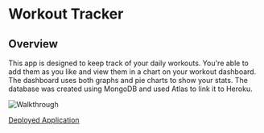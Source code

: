 # Workout Tracker

## Overview
This app is designed to keep track of your daily workouts. You're able to add them as you like and view them in a chart on your workout dashboard. The dashboard uses both graphs and pie charts to show your stats.
The database was created using MongoDB and used Atlas to link it to Heroku.

![Walkthrough](Fitness-Tracker.gif)

[Deployed Application](https://serene-anchorage-94653.herokuapp.com/)
